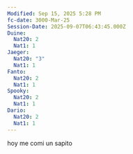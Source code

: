 ```yaml
---
Modified: Sep 15, 2025 5:28 PM
fc-date: 3000-Mar-25
Session-Date: 2025-09-07T06:43:45.000Z
Duine:
  Nat20: 2
  Nat1: 1
Jaeger:
  Nat20: "3"
  Nat1: 1
Fanto:
  Nat20: 2
  Nat1: 1
Spooky:
  Nat20: 2
  Nat1: 1
Dario:
  Nat20: 2
  Nat1: 1
---
```

hoy me comi un sapito